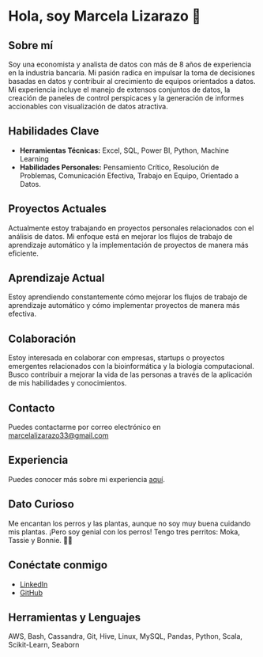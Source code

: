 # Hola, soy Marcela Lizarazo 👋

## Sobre mí
Soy una economista y analista de datos con más de 8 años de experiencia en la industria bancaria. Mi pasión radica en impulsar la toma de decisiones basadas en datos y contribuir al crecimiento de equipos orientados a datos. Mi experiencia incluye el manejo de extensos conjuntos de datos, la creación de paneles de control perspicaces y la generación de informes accionables con visualización de datos atractiva.

## Habilidades Clave
- **Herramientas Técnicas:** Excel, SQL, Power BI, Python, Machine Learning
- **Habilidades Personales:** Pensamiento Crítico, Resolución de Problemas, Comunicación Efectiva, Trabajo en Equipo, Orientado a Datos.

## Proyectos Actuales
Actualmente estoy trabajando en proyectos personales relacionados con el análisis de datos. Mi enfoque está en mejorar los flujos de trabajo de aprendizaje automático y la implementación de proyectos de manera más eficiente.

## Aprendizaje Actual
Estoy aprendiendo constantemente cómo mejorar los flujos de trabajo de aprendizaje automático y cómo implementar proyectos de manera más efectiva.

## Colaboración
Estoy interesada en colaborar con empresas, startups o proyectos emergentes relacionados con la bioinformática y la biología computacional. Busco contribuir a mejorar la vida de las personas a través de la aplicación de mis habilidades y conocimientos.

## Contacto
Puedes contactarme por correo electrónico en marcelalizarazo33@gmail.com

## Experiencia
Puedes conocer más sobre mi experiencia [aquí](https://docs.google.com/document/d/1EDSYl8sqEK3EDVXEIe3eWf5IbZrI8jaC/edit).

## Dato Curioso
Me encantan los perros y las plantas, aunque no soy muy buena cuidando mis plantas. ¡Pero soy genial con los perros! Tengo tres perritos: Moka, Tassie y Bonnie. 🐶🌱

## Conéctate conmigo
- [LinkedIn](https://www.linkedin.com/in/marcelalizarazo/)
- [GitHub](https://github.com/TuUsuarioGitHub)

## Herramientas y Lenguajes
AWS, Bash, Cassandra, Git, Hive, Linux, MySQL, Pandas, Python, Scala, Scikit-Learn, Seaborn
